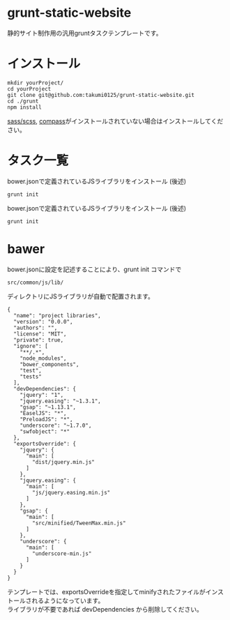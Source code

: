 grunt-static-website
===============================

静的サイト制作用の汎用gruntタスクテンプレートです。

# インストール
```
mkdir yourProject/
cd yourProject
git clone git@github.com:takumi0125/grunt-static-website.git
cd ./grunt
npm install
```
<a href="http://sass-lang.com/" target="_blank">sass/scss</a>, <a href="http://compass-style.org/" target="_blank">compass</a>がインストールされていない場合はインストールしてください。

# タスク一覧

bower.jsonで定義されているJSライブラリをインストール (後述)
```
grunt init
```

bower.jsonで定義されているJSライブラリをインストール (後述)
```
grunt init
```


# bawer

bower.jsonに設定を記述することにより、grunt init コマンドで
```
src/common/js/lib/
```
ディレクトリにJSライブラリが自動で配置されます。

```
{
  "name": "project libraries",
  "version": "0.0.0",
  "authors": "",
  "license": "MIT",
  "private": true,
  "ignore": [
    "**/.*",
    "node_modules",
    "bower_components",
    "test",
    "tests"
  ],
  "devDependencies": {
    "jquery": "1",
    "jquery.easing": "~1.3.1",
    "gsap": "~1.13.1",
    "EaselJS": "*",
    "PreloadJS": "*",
    "underscore": "~1.7.0",
    "swfobject": "*"
  },
  "exportsOverride": {
    "jquery": {
      "main": [
        "dist/jquery.min.js"
      ]
    },
    "jquery.easing": {
      "main": [
        "js/jquery.easing.min.js"
      ]
    },
    "gsap": {
      "main": [
        "src/minified/TweenMax.min.js"
      ]
    },
    "underscore": {
      "main": [
        "underscore-min.js"
      ]
    }
  }
}

```

テンプレートでは、exportsOverrideを指定してminifyされたファイルがインストールされるようになっています。  
ライブラリが不要であれば devDependencies から削除してください。
